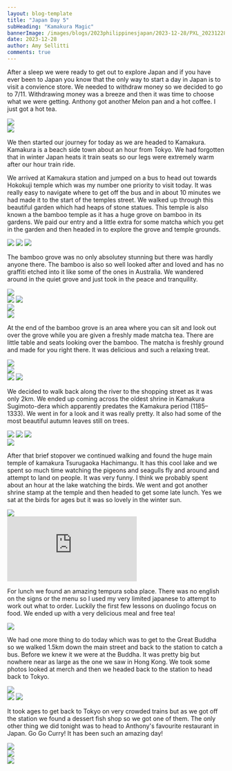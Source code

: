 ```yaml
---
layout: blog-template
title: "Japan Day 5"
subHeading: "Kamakura Magic"
bannerImage: /images/blogs/2023philippinesjapan/2023-12-28/PXL_20231228_025740416.PANO.jpg_compressed.JPEG
date: 2023-12-28
author: Amy Sellitti
comments: true
---
```


After a sleep we were ready to get out to explore Japan and if you have ever been to Japan you know that the only way to start a day in Japan is to visit a convience store. We needed to withdraw money so we decided to go to 7/11. Withdrawing money was a breeze and then it was time to choose what we were getting. Anthony got another Melon pan and a hot coffee. I just got a hot tea. 

<div class="center-image"><img src="/images/blogs/2023philippinesjapan/2023-12-28/PXL_20231228_002948196.jpg_compressed.JPEG" /></div>
<div class="center-image"><img src="/images/blogs/2023philippinesjapan/2023-12-28/PXL_20231228_004349189.jpg_compressed.JPEG" /></div>

We then started our journey for today as we are headed to Kamakura. Kamakura is a beach side town about an hour from Tokyo. We had forgotten that in winter Japan heats it train seats so our legs were extremely warm after our hour train ride.

We arrived at Kamakura station and jumped on a bus to head out towards Hokokuji temple which was my number one priority to visit today. It was really easy to navigate where to get off the bus and in about 10 minutes we had made it to the start of the temples street. We walked up through this beautiful garden which had heaps of stone statues. This temple is also known a the bamboo temple as it has a huge grove on bamboo in its gardens. We paid our entry and a little extra for some matcha which you get in the garden and then headed in to explore the grove and temple grounds. 

<div class="grid-1l-2w">
  <img src="/images/blogs/2023philippinesjapan/2023-12-28/PXL_20231228_024929579.jpg_compressed.JPEG"/>
  <img src="/images/blogs/2023philippinesjapan/2023-12-28/PXL_20231228_023845382.MP.jpg_compressed.JPEG"/>
  <img src="/images/blogs/2023philippinesjapan/2023-12-28/PXL_20231228_024032580.jpg_compressed.JPEG"/>
</div>

The bamboo grove was no only absolutey stunning but there was hardly anyone there. The bamboo is also so well looked after and loved and has no graffiti etched into it like some of the ones in Australia. We wandered around in the quiet grove and just took in the peace and tranquility.

<div class="center-image"><img src="/images/blogs/2023philippinesjapan/2023-12-28/PXL_20231228_025329921.PANO.jpg_compressed.JPEG" /></div>
<div class="grid-2c">
  <img src="/images/blogs/2023philippinesjapan/2023-12-28/PXL_20231228_025722581_1.jpg_compressed.JPEG"/>
  <img src="/images/blogs/2023philippinesjapan/2023-12-28/20231228130716_IMG_0782.jpg_compressed.JPEG"/>
</div>
<div class="center-image"><img src="/images/blogs/2023philippinesjapan/2023-12-28/PXL_20231228_025740416.PANO.jpg_compressed.JPEG" /></div>
<div class="center-image"><img src="/images/blogs/2023philippinesjapan/2023-12-28/PXL_20231228_025722581_1.jpg_compressed.JPEG" /></div>

At the end of the bamboo grove is an area where you can sit and look out over the grove while you are given a freshly made matcha tea. There are little table and seats looking over the bamboo. The matcha is freshly ground and made for you right there. It was delicious and such a relaxing treat. 

<div class="center-image"><img src="/images/blogs/2023philippinesjapan/2023-12-28/PXL_20231228_030323187_1.jpg_compressed.JPEG" /></div>
<div class="center-image"><img src="/images/blogs/2023philippinesjapan/2023-12-28/PXL_20231228_030756442.jpg_compressed.JPEG" /></div>
<div class="grid-2c">
  <img src="/images/blogs/2023philippinesjapan/2023-12-28/PXL_20231228_030526348.jpg_compressed.JPEG"/>
  <img src="/images/blogs/2023philippinesjapan/2023-12-28/PXL_20231228_030600741.jpg_compressed.JPEG"/>
</div>

We decided to walk back along the river to the shopping street as it was only 2km. We ended up coming across the oldest shrine in Kamakura Sugimoto-dera which apparently predates the Kamakura period (1185–1333). We went in for a look and it was really pretty. It also had some of the most beautiful autumn leaves still on trees.  

<div class="grid-2w-1l">
  <img src="/images/blogs/2023philippinesjapan/2023-12-28/PXL_20231228_033131968.MP.jpg_compressed.JPEG"/>
  <img src="/images/blogs/2023philippinesjapan/2023-12-28/PXL_20231228_034146920.MP_1.jpg_compressed.JPEG"/>
  <img src="/images/blogs/2023philippinesjapan/2023-12-28/PXL_20231228_033844704.MP.jpg_compressed.JPEG"/>
</div>
<div class="center-image"><img src="/images/blogs/2023philippinesjapan/2023-12-28/PXL_20231228_034403319.jpg_compressed.JPEG" /></div>

After that brief stopover we continued walking and found the huge main temple of kamakura Tsurugaoka Hachimangu. It has this cool lake and we spent so much time watching the pigeons and seagulls fly and around and attempt to land on people. It was very funny. I think we probably spent about an hour at the lake watching the birds. We went and got another shrine stamp at the temple and then headed to get some late lunch. Yes we sat at the birds for ages but it was so lovely in the winter sun.  

<div class="center-image"><img src="/images/blogs/2023philippinesjapan/2023-12-28/PXL_20231228_042954601.jpg_compressed.JPEG" /></div>
<div class="center-video"><iframe src="https://www.youtube.com/embed/Ou_F9uiY8ks" frameborder="0" allowfullscreen></iframe></div>

For lunch we found an amazing tempura soba place. There was no english on the signs or the menu so I used my very limited japanese to attempt to work out what to order. Luckily the first few lessons on duolingo focus on food. We ended up with a very delicious meal and free tea! 

<div class="center-image"><img src="/images/blogs/2023philippinesjapan/2023-12-28/PXL_20231228_055046943.jpg_compressed.JPEG" /></div>

We had one more thing to do today which was to get to the Great Buddha so we walked 1.5km down the main street and back to the station to catch a bus. Before we knew it we were at the Buddha. It was pretty big but nowhere near as large as the one we saw in Hong Kong. We took some photos looked at merch and then we headed back to the station to head back to Tokyo. 

<div class="center-image"><img src="/images/blogs/2023philippinesjapan/2023-12-28/PXL_20231228_065307234.jpg_compressed.JPEG" /></div>
<div class="grid-2c">
  <img src="/images/blogs/2023philippinesjapan/2023-12-28/PXL_20231228_065421874.jpg_compressed.JPEG"/>
  <img src="/images/blogs/2023philippinesjapan/2023-12-28/PXL_20231228_065759144.jpg_compressed.JPEG"/>
</div>

It took ages to get back to Tokyo on very crowded trains but as we got off the station we found a dessert fish shop so we got one of them. The only other thing we did tonight was to head to Anthony's favourite restaurant in Japan. Go Go Curry! It has been such an amazing day!

<div class="center-image"><img src="/images/blogs/2023philippinesjapan/2023-12-28/PXL_20231228_083909075.jpg_compressed.JPEG0" /></div>
<div class="center-image"><img src="/images/blogs/2023philippinesjapan/2023-12-28/PXL_20231228_084730880.jpg_compressed.JPEG" /></div>
<div class="center-image"><img src="/images/blogs/2023philippinesjapan/2023-12-28/PXL_20231228_104358624.jpg_compressed.JPEG" /></div>

